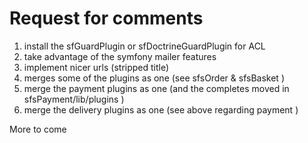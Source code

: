 # Request for comments #

  1. install the sfGuardPlugin or sfDoctrineGuardPlugin for ACL
  1. take advantage of the symfony mailer features
  1. implement nicer urls (stripped title)
  1. merges some of the plugins as one (see sfsOrder & sfsBasket )
  1. merge the payment plugins as one (and the completes moved in sfsPayment/lib/plugins )
  1. merge the delivery plugins as one (see above regarding payment )


More to come